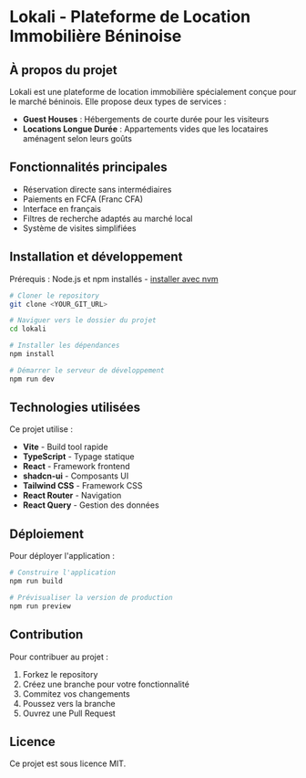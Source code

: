 # Lokali - Plateforme de Location Immobilière Béninoise

## À propos du projet

Lokali est une plateforme de location immobilière spécialement conçue pour le marché béninois. Elle propose deux types de services :

- **Guest Houses** : Hébergements de courte durée pour les visiteurs
- **Locations Longue Durée** : Appartements vides que les locataires aménagent selon leurs goûts

## Fonctionnalités principales

- Réservation directe sans intermédiaires
- Paiements en FCFA (Franc CFA)
- Interface en français
- Filtres de recherche adaptés au marché local
- Système de visites simplifiées

## Installation et développement

Prérequis : Node.js et npm installés - [installer avec nvm](https://github.com/nvm-sh/nvm#installing-and-updating)

```sh
# Cloner le repository
git clone <YOUR_GIT_URL>

# Naviguer vers le dossier du projet
cd lokali

# Installer les dépendances
npm install

# Démarrer le serveur de développement
npm run dev
```

## Technologies utilisées

Ce projet utilise :

- **Vite** - Build tool rapide
- **TypeScript** - Typage statique
- **React** - Framework frontend
- **shadcn-ui** - Composants UI
- **Tailwind CSS** - Framework CSS
- **React Router** - Navigation
- **React Query** - Gestion des données

## Déploiement

Pour déployer l'application :

```sh
# Construire l'application
npm run build

# Prévisualiser la version de production
npm run preview
```

## Contribution

Pour contribuer au projet :

1. Forkez le repository
2. Créez une branche pour votre fonctionnalité
3. Commitez vos changements
4. Poussez vers la branche
5. Ouvrez une Pull Request

## Licence

Ce projet est sous licence MIT.
